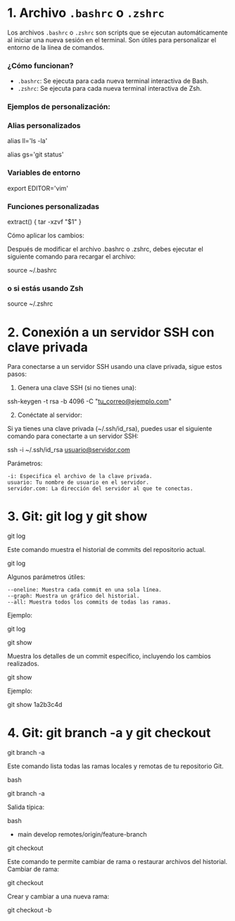 # 1. Archivo `.bashrc` o `.zshrc`

Los archivos `.bashrc` o `.zshrc` son scripts que se ejecutan automáticamente al iniciar una nueva sesión en el terminal. Son útiles para personalizar el entorno de la línea de comandos.

### ¿Cómo funcionan?
- `.bashrc`: Se ejecuta para cada nueva terminal interactiva de Bash.
- `.zshrc`: Se ejecuta para cada nueva terminal interactiva de Zsh.

### Ejemplos de personalización:

### Alias personalizados
alias ll='ls -la'

alias gs='git status'

### Variables de entorno
export EDITOR='vim'

### Funciones personalizadas
extract() {
    tar -xzvf "$1"
}

Cómo aplicar los cambios:

Después de modificar el archivo .bashrc o .zshrc, debes ejecutar el siguiente comando para recargar el archivo:

source ~/.bashrc
### o si estás usando Zsh
source ~/.zshrc

# 2. Conexión a un servidor SSH con clave privada

Para conectarse a un servidor SSH usando una clave privada, sigue estos pasos:
1. Genera una clave SSH (si no tienes una):


ssh-keygen -t rsa -b 4096 -C "tu_correo@ejemplo.com"

2. Conéctate al servidor:

Si ya tienes una clave privada (~/.ssh/id_rsa), puedes usar el siguiente comando para conectarte a un servidor SSH:

ssh -i ~/.ssh/id_rsa usuario@servidor.com

Parámetros:

    -i: Especifica el archivo de la clave privada.
    usuario: Tu nombre de usuario en el servidor.
    servidor.com: La dirección del servidor al que te conectas.

# 3. Git: git log y git show
git log

Este comando muestra el historial de commits del repositorio actual.

git log

Algunos parámetros útiles:

    --oneline: Muestra cada commit en una sola línea.
    --graph: Muestra un gráfico del historial.
    --all: Muestra todos los commits de todas las ramas.

Ejemplo:

git log 

git show

Muestra los detalles de un commit específico, incluyendo los cambios realizados.

git show <commit-hash>


Ejemplo:


git show 1a2b3c4d

# 4. Git: git branch -a y git checkout
git branch -a

Este comando lista todas las ramas locales y remotas de tu repositorio Git.

bash

git branch -a

Salida típica:

bash

* main
  develop
  remotes/origin/feature-branch

git checkout

Este comando te permite cambiar de rama o restaurar archivos del historial.
Cambiar de rama:


git checkout <nombre-de-la-rama>

Crear y cambiar a una nueva rama:

git checkout -b <nueva-rama>